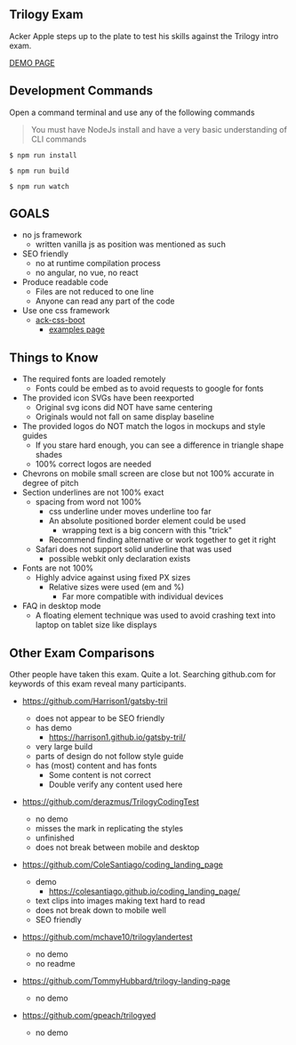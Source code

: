 ## Trilogy Exam
Acker Apple steps up to the plate to test his skills against the Trilogy intro exam.

[DEMO PAGE](https://ackerapple.github.io/trilogy-intro/)

## Development Commands
Open a command terminal and use any of the following commands

> You must have NodeJs install and have a very basic understanding of CLI commands

```
$ npm run install
```
```
$ npm run build
```
```
$ npm run watch
```

## GOALS

- no js framework
  - written vanilla js as position was mentioned as such
- SEO friendly
  - no at runtime compilation process
  - no angular, no vue, no react
- Produce readable code
  - Files are not reduced to one line
  - Anyone can read any part of the code
- Use one css framework
  - [ack-css-boot](https://www.npmjs.com/package/ack-css-boot)
    - [examples page](https://ackerapple.github.io/ack-css-boot/)

## Things to Know
- The required fonts are loaded remotely
  - Fonts could be embed as to avoid requests to google for fonts
- The provided icon SVGs have been reexported
  - Original svg icons did NOT have same centering
  - Originals would not fall on same display baseline
- The provided logos do NOT match the logos in mockups and style guides
  - If you stare hard enough, you can see a difference in triangle shape shades
  - 100% correct logos are needed
- Chevrons on mobile small screen are close but not 100% accurate in degree of pitch
- Section underlines are not 100% exact
  - spacing from word not 100%
    - css underline under moves underline too far
    - An absolute positioned border element could be used
      - wrapping text is a big concern with this "trick"
    - Recommend finding alternative or work together to get it right
  - Safari does not support solid underline that was used
    - possible webkit only declaration exists
- Fonts are not 100%
  - Highly advice against using fixed PX sizes
    - Relative sizes were used (em and %)
      - Far more compatible with individual devices
- FAQ in desktop mode
  - A floating element technique was used to avoid crashing text into laptop on tablet size like displays


## Other Exam Comparisons

Other people have taken this exam. Quite a lot. Searching github.com for keywords of this exam reveal many participants.

- https://github.com/Harrison1/gatsby-tril
  - does not appear to be SEO friendly
  - has demo
    - https://harrison1.github.io/gatsby-tril/
  - very large build
  - parts of design do not follow style guide
  - has (most) content and has fonts
    - Some content is not correct
    - Double verify any content used here

- https://github.com/derazmus/TrilogyCodingTest
  - no demo
  - misses the mark in replicating the styles
  - unfinished
  - does not break between mobile and desktop

- https://github.com/ColeSantiago/coding_landing_page
  - demo
    - https://colesantiago.github.io/coding_landing_page/
  - text clips into images making text hard to read
  - does not break down to mobile well
  - SEO friendly

- https://github.com/mchave10/trilogylandertest
  - no demo
  - no readme

- https://github.com/TommyHubbard/trilogy-landing-page
  - no demo

- https://github.com/gpeach/trilogyed
  - no demo